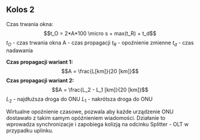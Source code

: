 ## Kolos 2
Czas trwania okna:
$$t_O = 2*A*100 \micro s + max(t_R) + t_d$$
$t_O$ - czas trwania okna
A - czas propagacji
$t_R$ - opoźnienie zmienne
$t_d$ - czas nadawania

**Czas propagacji wariant 1:**
$$A = \frac{L[km]}{20 [km]}$$
**Czas propagacji wariant 2:**
$$A = \frac{L_2 - L_1 [km]}{20 [km]}$$
$L_2$ - najdłuższa droga do ONU
$L_1$ - nakrótsza droga do ONU


Wirtualne opoźnienie czasowe, pozwala aby każde urządzenie ONU dostawało z takim samym opóźnieniem wiadomości. Działanie to wprowadza synchronizacje i zapobiega kolizją na odcinku Splitter - OLT w przypadku uplinku.
